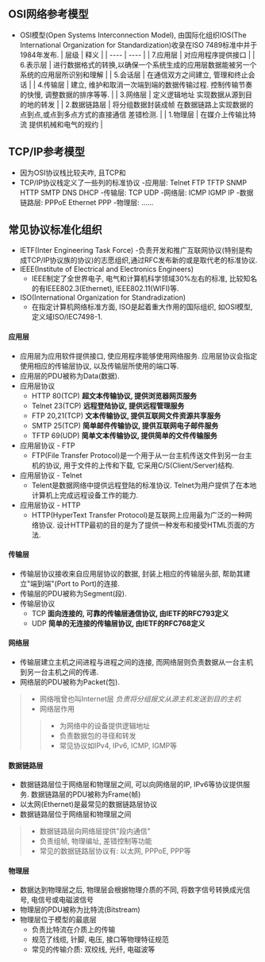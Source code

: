 ## OSI网络参考模型
* OSI模型(Open Systems Interconnection Model), 由国际化组织IOS(The International Organization for Standardization)收录在ISO 7489标准中并于1984年发布.
| 层级 | 释义 |
| ---- | ---- |
| 7.应用层 | 对应用程序提供接口 |
| 6.表示层 | 进行数据格式的转换,以确保一个系统生成的应用层数据能被另一个系统的应用层所识别和理解 |
| 5.会话层 | 在通信双方之间建立, 管理和终止会话 |
| 4.传输层 | 建立, 维护和取消一次端到端的数据传输过程. 控制传输节奏的快慢, 调整数据的排序等等. |
| 3.网络层 | 定义逻辑地址 实现数据从源到目的地的转发 |
| 2.数据链路层 | 将分组数据封装成帧 在数据链路上实现数据的点到点,或点到多点方式的直接通信 差错检测. |
| 1.物理层 | 在媒介上传输比特流 提供机械和电气的规约 | 

## TCP/IP参考模型
* 因为OSI协议栈比较夫咋, 且TCP和
* TCP/IP协议栈定义了一些列的标准协议
	-应用层: Telnet FTP TFTP SNMP HTTP SMTP DNS DHCP
	-传输层: TCP UDP
	-网络层: ICMP IGMP IP
	-数据链路层: PPPoE Ethernet PPP
	-物理层: ...... 

## 常见协议标准化组织
* IETF(Inter Engineering Task Force)
	-负责开发和推广互联网协议(特别是构成TCP/IP协议族的协议)的志愿组织,通过RFC发布新的或是取代老的标准协议.
* IEEE(Institute of Electrical and Electronics Engineers)
	- IEEE制定了全世界电子, 电气和计算机科学领域30%左右的标准, 比较知名的有IEEE802.3(Ethernet), IEEE802.11(WIFI)等.
* ISO(International Organization for Standradization)
	- 在指定计算机网络标准方面, ISO是起着重大作用的国际组织, 如OSI模型, 定义域ISO/IEC7498-1. 

#### 应用层
* 应用层为应用软件提供接口, 使应用程序能够使用网络服务. 应用层协议会指定使用相应的传输层协议, 以及传输层所使用的端口等.
* 应用层的PDU被称为Data(数据).
* 应用层协议
	- HTTP 80(TCP) **超文本传输协议, 提供浏览器网页服务**
	- Telnet 23(TCP) **远程登陆协议, 提供远程管理服务**
	- FTP 20,21(TCP) **文本传输协议, 提供互联网文件资源共享服务**
	- SMTP 25(TCP) **简单邮件传输协议, 提供互联网电子邮件服务**
	- TFTP 69(UDP) **简单文本传输协议, 提供简单的文件传输服务**
* 应用层协议 - FTP
	- FTP(File Transfer Protocol)是一个用于从一台主机传送文件到另一台主机的协议, 用于文件的上传和下载, 它采用C/S(Client/Server)结构.
* 应用层协议 - Telnet
	- Telent是数据网络中提供远程登陆的标准协议. Telnet为用户提供了在本地计算机上完成远程设备工作的能力.
* 应用层协议 - HTTP
	- HTTP(HyperText Transfer Protocol)是互联网上应用最为广泛的一种网络协议. 设计HTTP最初的目的是为了提供一种发布和接受HTML页面的方法. 

#### 传输层
* 传输层协议接收来自应用层协议的数据, 封装上相应的传输层头部, 帮助其建立"端到端"(Port to Port)的连接.
* 传输层的PDU被称为Segment(段).
* 传输层协议
	- TCP **面向连接的, 可靠的传输层通信协议, 由IETF的RFC793定义**
	- UDP **简单的无连接的传输层协议, 由IETF的RFC768定义**

#### 网络层
* 传输层建立主机之间进程与进程之间的连接, 而网络层则负责数据从一台主机到另一台主机之间的传递.
* 网络层的PDU被称为Packet(包).
> - 网络哦曾也叫Internet层 *负责将分组报文从源主机发送到目的主机*
> - 网络层作用
> > - 为网络中的设备提供逻辑地址
> > - 负责数据包的寻径和转发
> > - 常见协议如IPv4, IPv6, ICMP, IGMP等 

#### 数据链路层
* 数据链路层位于网络层和物理层之间, 可以向网络层的IP, IPv6等协议提供服务. 数据链路层的PDU被称为Frame(帧)
* 以太网(Ethernet)是最常见的数据链路层协议
* 数据链路层位于网络层和物理层之间
> - 数据链路层向网络层提供"段内通信"
> - 负责组帧, 物理编址, 差错控制等功能
> - 常见的数据链路层协议有: 以太网, PPPoE, PPP等 

#### 物理层
* 数据达到物理层之后, 物理层会根据物理介质的不同, 将数字信号转换成光信号, 电信号或电磁波信号
* 物理层的PDU被称为比特流(Bitstream)
* 物理层位于模型的最底层
	- 负责比特流在介质上的传输
	- 规范了线缆, 针脚, 电压, 接口等物理特征规范
	- 常见的传输介质: 双绞线, 光纤, 电磁波等 

